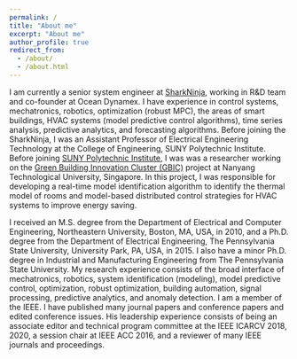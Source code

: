 ```yaml
---
permalink: /
title: "About me"
excerpt: "About me"
author_profile: true
redirect_from: 
  - /about/
  - /about.html
---
```



I am currently a senior system engineer at [SharkNinja](https://www.sharkninja.com/), working in R&D team and co-founder at Ocean Dynamex. I have experience in control systems, mechatronics, robotics, optimization (robust MPC), the areas of smart buildings, HVAC systems (model predictive control algorithms), time series analysis, predictive analytics, and forecasting algorithms. Before joining the SharkNinja, I was an Assistant Professor of Electrical Engineering Technology at the College of Engineering, SUNY Polytechnic Institute. Before joining [SUNY Polytechnic Institute](https://sunypoly.edu/), I was was a researcher working on the [Green Building Innovation Cluster (GBIC)](https://intelligentsystemseee.ntu.edu.sg/cpisrg/gbic/gbic_index.html) project at Nanyang Technological University, Singapore. In this project, I was responsible for developing a real-time model identification algorithm to identify the thermal model of rooms and model-based distributed control strategies for HVAC systems to improve energy saving.

I received an M.S. degree from the Department of Electrical and Computer Engineering, Northeastern University, Boston, MA, USA, in 2010, and a Ph.D. degree from the Department of Electrical Engineering, The Pennsylvania State University, University Park, PA, USA, in 2015. I also have a minor Ph.D. degree in Industrial and Manufacturing Engineering from The Pennsylvania State University. My research experience consists of the broad interface of mechatronics, robotics, system identification (modeling), model predictive control, optimization, robust optimization, building automation, signal processing, predictive analytics, and anomaly detection. I am a member of the IEEE. I have published many journal papers and conference papers and edited conference issues. His leadership experience consists of being an associate editor and technical program committee at the IEEE ICARCV 2018, 2020, a session chair at IEEE ACC 2016, and a reviewer of many IEEE journals and proceedings.